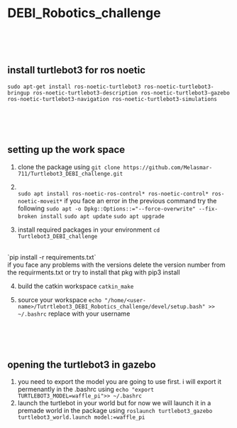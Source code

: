 # DEBI_Robotics_challenge

<br/>
<br/>
<br/>


## install turtlebot3 for ros noetic 
`sudo apt-get install ros-noetic-turtlebot3 ros-noetic-turtlebot3-bringup ros-noetic-turtlebot3-description ros-noetic-turtlebot3-gazebo ros-noetic-turtlebot3-navigation ros-noetic-turtlebot3-simulations`


<br/>
<br/>
<br/>


## setting up the work space

1) clone the package using 
`git clone https://github.com/Melasmar-711/Turtlebot3_DEBI_challenge.git`

2) <br/>`sudo apt install ros-noetic-ros-control* ros-noetic-control* ros-noetic-moveit*`
   if you face an error in the previous command try the following 
   `sudo apt -o Dpkg::Options::="--force-overwrite" --fix-broken install`
   `sudo apt update`
   `sudo apt upgrade`




3) install required packages in your environment `cd Turtlebot3_DEBI_challenge`
<br/>
`pip install -r requirements.txt`
<br/>
if you face any problems with the versions delete the version number from the requirments.txt or try to install that pkg with pip3 install


4) build the catkin workspace `catkin_make`

5) source your workspace `echo "/home/<user-name>/Tutrtlebot3_DEBI_Robotics_challenge/devel/setup.bash" >> ~/.bashrc` replace <user-name> with your username

<br/>
<br/>
<br/>



## opening the turtlebot3 in gazebo

1) you need to export the model you are going to use first. i will export it permenantly in the .bashrc using `echo "export TURTLEBOT3_MODEL=waffle_pi">> ~/.bashrc`
2) launch the turtlebot in your world but for now we will launch it in a premade world in the package using `roslaunch turtlebot3_gazebo turtlebot3_world.launch model:=waffle_pi`

